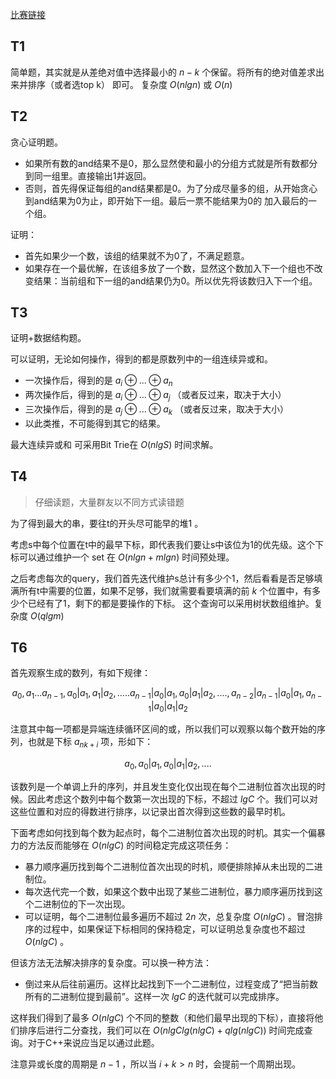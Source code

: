 [比赛链接](https://codeforces.com/contest/1847)

## T1

简单题，其实就是从差绝对值中选择最小的 $n-k$ 个保留。将所有的绝对值差求出来并排序（或者选top k） 即可。 复杂度 $O(nlgn)$ 或 $O(n)$

## T2

贪心证明题。

* 如果所有数的and结果不是0，那么显然使和最小的分组方式就是所有数都分到同一组里。直接输出1并返回。
* 否则，首先得保证每组的and结果都是0。为了分成尽量多的组，从开始贪心到and结果为0为止，即开始下一组。最后一票不能结果为0的 加入最后的一个组。

证明：

* 首先如果少一个数，该组的结果就不为0了，不满足题意。
* 如果存在一个最优解，在该组多放了一个数，显然这个数加入下一个组也不改变结果：当前组和下一组的and结果仍为0。所以优先将该数归入下一个组。

## T3

证明+数据结构题。

可以证明，无论如何操作，得到的都是原数列中的一组连续异或和。

* 一次操作后，得到的是 $a_i\oplus ... \oplus a_n$
* 两次操作后，得到的是 $a_i\oplus ... \oplus a_j$ （或者反过来，取决于大小）
* 三次操作后，得到的是 $a_j\oplus ... \oplus a_k$ （或者反过来，取决于大小）
* 以此类推，不可能得到其它的结果。

最大连续异或和 可采用Bit Trie在 $O(nlgS)$ 时间求解。

## T4

> 仔细读题，大量群友以不同方式读错题

为了得到最大的串，要往t的开头尽可能早的堆1 。

考虑s中每个位置在t中的最早下标，即代表我们要让s中该位为1的优先级。这个下标可以通过维护一个 set 在 $O(nlgn+mlgn)$ 时间预处理。

之后考虑每次的query，我们首先迭代维护s总计有多少个1，然后看看是否足够填满所有t中需要的位置，如果不足够，我们就需要看要填满的前 $k$ 个位置中，有多少个已经有了1，剩下的都是要操作的下标。 这个查询可以采用树状数组维护。复杂度 $O(qlgm)$

## T6

首先观察生成的数列，有如下规律：

$$
a_0, a_1... a_{n-1}, 
a_0|a_1, a_1|a_2, ..... a_{n-1}|a_0|a_1, 
a_0|a_1|a_2, ...., a_{n-2}|a_{n-1}|a_0|a_1, a_{n-1}|a_0|a_1|a_2
$$

注意其中每一项都是异端连续循环区间的或，所以我们可以观察以每个数开始的序列，也就是下标 $a_{nk+i}$ 项，形如下：

$$
a_0, a_0|a_1, a_0|a_1|a_2, ....
$$

该数列是一个单调上升的序列，并且发生变化仅出现在每个二进制位首次出现的时候。因此考虑这个数列中每个数第一次出现的下标，不超过 $lgC$ 个。我们可以对这些位置和对应的得数进行排序，以记录出首次得到这些数的最早时机。

下面考虑如何找到每个数为起点时，每个二进制位首次出现的时机。其实一个偏暴力的方法反而能够在 $O(nlgC)$ 的时间稳定完成这项任务：

* 暴力顺序遍历找到每个二进制位首次出现的时机，顺便排除掉从未出现的二进制位。
* 每次迭代完一个数，如果这个数中出现了某些二进制位，暴力顺序遍历找到这个二进制位的下一次出现。
* 可以证明，每个二进制位最多遍历不超过 $2n$ 次，总复杂度 $O(nlgC)$ 。冒泡排序的过程中，如果保证下标相同的保持稳定，可以证明总复杂度也不超过 $O(nlgC)$ 。

但该方法无法解决排序的复杂度。可以换一种方法：

* 倒过来从后往前遍历。这样比起找到下一个二进制位，过程变成了“把当前数所有的二进制位提到最前”。这样一次 $lgC$ 的迭代就可以完成排序。

这样我们得到了最多 $O(nlgC)$ 个不同的整数（和他们最早出现的下标），直接将他们排序后进行二分查找，我们可以在 $O(nlgClg(nlgC) + qlg(nlgC))$ 时间完成查询。对于C++来说应当足以通过此题。

注意异或长度的周期是 $n-1$ ，所以当 $i+k\gt n$ 时，会提前一个周期出现。

